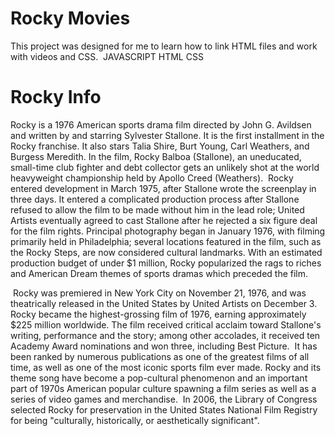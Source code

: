 # Rocky Movies

This project was designed for me to learn how to link HTML files and work with videos and CSS.
<img src="http://ultimateactionmovies.com/wp-content/uploads/2018/12/Rocky-Christmas.jpg" alt="" />
JAVASCRIPT
HTML
CSS

# Rocky Info

Rocky is a 1976 American sports drama film directed by John G. Avildsen and written by and starring Sylvester Stallone. It is the first installment in the Rocky franchise. It also stars Talia Shire, Burt Young, Carl Weathers, and Burgess Meredith. In the film, Rocky Balboa (Stallone), an uneducated, small-time club fighter and debt collector gets an unlikely shot at the world heavyweight championship held by Apollo Creed (Weathers).
<img src="https://t4.ftcdn.net/jpg/03/20/18/45/360_F_320184566_yqJMtaBqpeBACfAJuKmTxBLR0hscxz2l.jpg" alt="" />
Rocky entered development in March 1975, after Stallone wrote the screenplay in three days. It entered a complicated production process after Stallone refused to allow the film to be made without him in the lead role; United Artists eventually agreed to cast Stallone after he rejected a six figure deal for the film rights. Principal photography began in January 1976, with filming primarily held in Philadelphia; several locations featured in the film, such as the Rocky Steps, are now considered cultural landmarks. With an estimated production budget of under $1 million, Rocky popularized the rags to riches and American Dream themes of sports dramas which preceded the film. 

<img src="https://encrypted-tbn0.gstatic.com/images?q=tbn:ANd9GcSYOZrrUAE4DR55vg45CRmsprStCrNI9FkJaw&usqp=CAU" alt="" />
Rocky was premiered in New York City on November 21, 1976, and was theatrically released in the United States by United Artists on December 3. Rocky became the highest-grossing film of 1976, earning approximately $225 million worldwide. The film received critical acclaim toward Stallone's writing, performance and the story; among other accolades, it received ten Academy Award nominations and won three, including Best Picture.
<img src="" alt="" />
It has been ranked by numerous publications as one of the greatest films of all time, as well as one of the most iconic sports film ever made. Rocky and its theme song have become a pop-cultural phenomenon and an important part of 1970s American popular culture spawning a film series as well as a series of video games and merchandise.
<img src="" alt="" />
In 2006, the Library of Congress selected Rocky for preservation in the United States National Film Registry for being "culturally, historically, or aesthetically significant".
